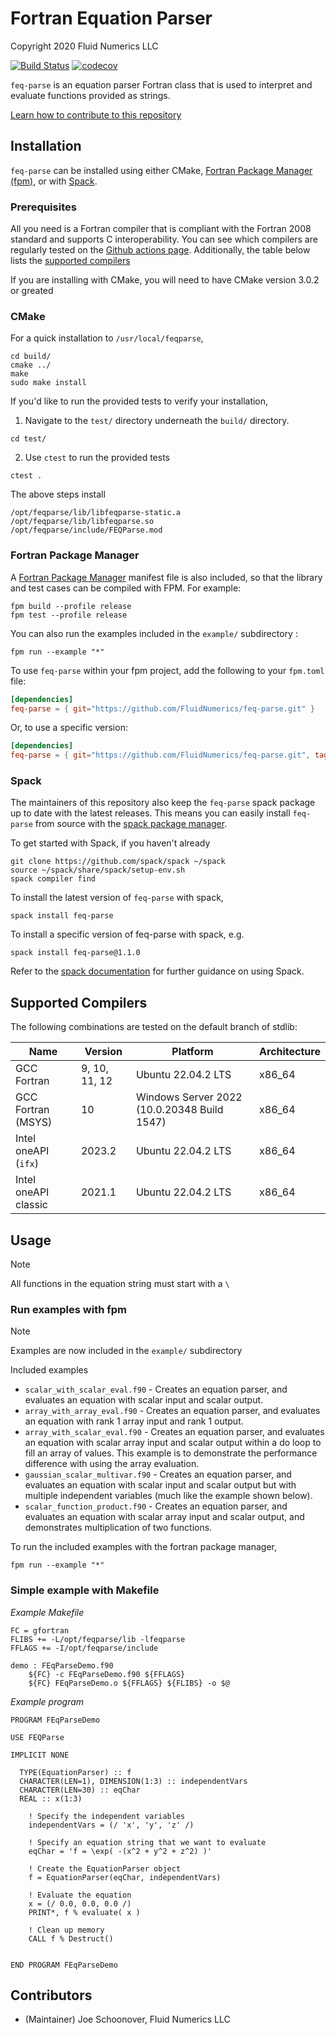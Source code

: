 # Fortran Equation Parser
Copyright 2020 Fluid Numerics LLC

[![Build Status](https://github.com/fluidnumerics/feq-parse/actions/workflows/ci.yml/badge.svg)](https://github.com/FluidNumerics/feq-parse/actions)
[![codecov](https://codecov.io/gh/FluidNumerics/feq-parse/graph/badge.svg?token=IBNDDI4MHB)](https://codecov.io/gh/FluidNumerics/feq-parse)

`feq-parse` is an equation parser Fortran class that is used to interpret and evaluate functions provided as strings.

[Learn how to contribute to this repository](./CONTRIBUTING.md)

## Installation
`feq-parse` can be installed using either CMake, [Fortran Package Manager (fpm)](https://github.com/fortran-lang/fpm), or with [Spack](https://spack.io).

### Prerequisites
All you need is a Fortran compiler that is compliant with the Fortran 2008 standard and supports C interoperability. You can see which compilers are regularly tested on the [Github actions page](https://github.com/FluidNumerics/feq-parse/actions/workflows/ci.yml). Additionally, the table below lists the [supported compilers](#supported-compilers)

If you are installing with CMake, you will need to have CMake version 3.0.2 or greated


### CMake
For a quick installation to `/usr/local/feqparse`,
```
cd build/
cmake ../
make
sudo make install
```
If you'd like to run the provided tests to verify your installation,
1. Navigate to the `test/` directory underneath the `build/` directory.
```
cd test/
```
2. Use `ctest` to run the provided tests
```
ctest .
```

The above steps install
```
/opt/feqparse/lib/libfeqparse-static.a
/opt/feqparse/lib/libfeqparse.so
/opt/feqparse/include/FEQParse.mod
```

### Fortran Package Manager

A [Fortran Package Manager](https://github.com/fortran-lang/fpm) manifest file is also included, so that the library and test cases can be compiled with FPM. For example:

```
fpm build --profile release
fpm test --profile release
```

You can also run the examples included in the `example/` subdirectory :
```
fpm run --example "*"
```

To use `feq-parse` within your fpm project, add the following to your `fpm.toml` file:
```toml
[dependencies]
feq-parse = { git="https://github.com/FluidNumerics/feq-parse.git" }
```

Or, to use a specific version:

```toml
[dependencies]
feq-parse = { git="https://github.com/FluidNumerics/feq-parse.git", tag = "v1.1.0" }
```

### Spack
The maintainers of this repository also keep the `feq-parse` spack package up to date with the latest releases. This means you can easily install `feq-parse` from source with the [spack package manager](https://spack.io).

To get started with Spack, if you haven't already
```
git clone https://github.com/spack/spack ~/spack
source ~/spack/share/spack/setup-env.sh
spack compiler find
```

To install the latest version of `feq-parse` with spack,
```
spack install feq-parse
```

To install a specific version of feq-parse with spack, e.g.
```
spack install feq-parse@1.1.0
```

Refer to the [spack documentation](https://spack.readthedocs.io/en/latest/) for further guidance on using Spack.

## Supported Compilers

The following combinations are tested on the default branch of stdlib:

Name | Version | Platform | Architecture
--- | --- | --- | ---
GCC Fortran | 9, 10, 11, 12 | Ubuntu 22.04.2 LTS | x86_64
GCC Fortran (MSYS) | 10 | Windows Server 2022 (10.0.20348 Build 1547) | x86_64
Intel oneAPI (`ifx`)| 2023.2 | Ubuntu 22.04.2 LTS | x86_64
Intel oneAPI classic | 2021.1 | Ubuntu 22.04.2 LTS | x86_64


## Usage

> [!NOTE]
>  All functions in the equation string must start with a `\`

### Run examples with fpm
> [!NOTE]
> Examples are now included in the `example/` subdirectory

Included examples
* `scalar_with_scalar_eval.f90` - Creates an equation parser, and evaluates an equation with scalar input and scalar output.
* `array_with_array_eval.f90` - Creates an equation parser, and evaluates an equation with rank 1 array input and rank 1 output.
* `array_with_scalar_eval.f90` - Creates an equation parser, and evaluates an equation with scalar array input and scalar output within a do loop to fill an array of values. This example is to demonstrate the performance difference with using the array evaluation.
* `gaussian_scalar_multivar.f90` -  Creates an equation parser, and evaluates an equation with scalar input and scalar output but with multiple independent variables (much like the example shown below).
* `scalar_function_product.f90` - Creates an equation parser, and evaluates an equation with scalar array input and scalar output, and demonstrates multiplication of two functions.

To run the included examples with the fortran package manager,
```
fpm run --example "*"
```

### Simple example with Makefile
*Example Makefile*
```
FC = gfortran
FLIBS += -L/opt/feqparse/lib -lfeqparse
FFLAGS += -I/opt/feqparse/include

demo : FEqParseDemo.f90
	${FC} -c FEqParseDemo.f90 ${FFLAGS}
	${FC} FEqParseDemo.o ${FFLAGS} ${FLIBS} -o $@
```

*Example program*
```
PROGRAM FEqParseDemo

USE FEQParse

IMPLICIT NONE

  TYPE(EquationParser) :: f
  CHARACTER(LEN=1), DIMENSION(1:3) :: independentVars
  CHARACTER(LEN=30) :: eqChar
  REAL :: x(1:3)

    ! Specify the independent variables
    independentVars = (/ 'x', 'y', 'z' /)

    ! Specify an equation string that we want to evaluate
    eqChar = 'f = \exp( -(x^2 + y^2 + z^2) )'

    ! Create the EquationParser object
    f = EquationParser(eqChar, independentVars)

    ! Evaluate the equation
    x = (/ 0.0, 0.0, 0.0 /)
    PRINT*, f % evaluate( x )

    ! Clean up memory
    CALL f % Destruct()


END PROGRAM FEqParseDemo
```

## Contributors

* (Maintainer) Joe Schoonover, Fluid Numerics LLC
